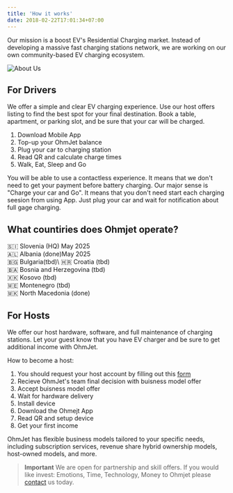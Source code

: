 ```yaml
---
title: 'How it works'
date: 2018-02-22T17:01:34+07:00
---
```


Our mission is a boost EV's Residential Charging market. Instead of developing a massive fast charging stations network, we are working on our own community-based EV charging ecosystem. 

![About Us](/images/woman-charging-electro-car-by-her-house.jpg)

## For Drivers  

We offer a simple and clear EV charging experience.  Use our host offers listing to find the best spot for your final destination. Book a table, apartment, or parking slot, and be sure that your car will be charged.

 <!-- [fuit flexit et](#vexant-achivi) hic die solido, gloria? -->

1. Download Mobile App
2. Top-up your OhmJet balance
3. Plug your car to charging station
4. Read QR and calculate charge times
5. Walk, Eat, Sleep and Go 

You will be able to use a contactless experience. It means that we don't need to get your payment before battery charging. Our major sense is "Charge your car and Go". It means that you don't need start each charging seesion from using App. Just plug your car and wait for notification about full gage charging. 

## What countiries does Ohmjet operate?
🇸🇮 Slovenia (HQ) May 2025 \
🇦🇱 Albania (done)May 2025 \
🇧🇬 Bulgaria(tbd)\ 
🇭🇷 Croatia (tbd)\
🇧🇦 Bosnia and Herzegovina (tbd)\
🇽🇰 Kosovo (tbd)\
🇲🇪 Montenegro (tbd)\
🇲🇰 North Macedonia (done)


## For Hosts 

We offer our host hardware, software, and full maintenance of charging stations. Let your guest know that you have EV charger and be sure to get additional income with OhmJet. 

How to become a host:

1. You should request your host account by filling out this [form](https://typebot.co/ohmjet)
2. Recieve OhmJet's team final decision with buisness model offer
3. Accept buisness model offer
4. Wait for hardware delivery 
5. Install device 
6. Download the Ohmejt App 
7. Read QR and setup device 
8. Get your first income 



OhmJet has flexible business models tailored to your specific needs, including subscription services, revenue share hybrid ownership models, host-owned models, and more.



> **Important** We are open for partnership and skill offers. If you would like invest: Emotions, Time, Technology, Money to Ohmjet please [contact](/contact/) us today. 

